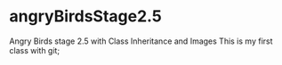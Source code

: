 # angryBirdsStage2.5
Angry Birds stage 2.5 with Class Inheritance and Images
This is my first class with git;
